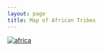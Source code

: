 ```yaml
---
layout: page
title: Map of African Tribes
---
```


[![africa]][africa]

[africa]: https://upload.wikimedia.org/wikipedia/commons/4/49/Africa_ethnic_groups_1996.jpg
